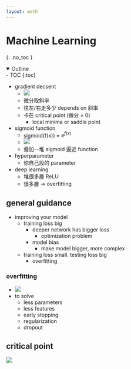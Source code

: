 ```yaml
---
layout: meth
---
```

# Machine Learning
{: .no_toc }

<details open markdown="block">
  <summary>
    Outline
  </summary>
- TOC
{:toc}
</details>

- gradient decsent
	- ![](https://i.imgur.com/HMfsboA.png)
	- 微分取斜率
	- 往左/右走多少 depends on 斜率
	- 卡在 critical point (微分 = 0)
		- local minima or saddle point
- sigmoid function
	- sigmoid(f(x)) = $e^{f(x)}$
	- ![](https://i.imgur.com/QeRzyVt.png)
	- 疊加一堆 sigmoid 逼近 function
- hyperparameter
	- 你自己設的 parameter
- deep learning
	- 堆很多層 ReLU
	- 很多層 -> overfitting

## general guidance
- improving your model
	- training loss big
		- deeper network has bigger loss
			- optimization problem
		- model bias
			- make model bigger, more complex
	- training loss small. testing loss big
		- overfitting

### overfitting
- ![](https://i.imgur.com/NK8JTCW.png)
- to solve
	- less parameters
	- less features
	- early stopping
	- regularization
	- dropout

## critical point
![](https://i.imgur.com/NE6Wcez.png)
